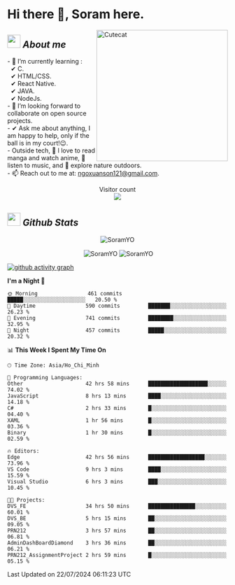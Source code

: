 # Hi there 👋, Soram here. 
 
<img align="right" width=300px alt="Cutecat" src="https://c.tenor.com/K33MDwMai28AAAAC/nyochio-d4dj.gif" />

## <img src="https://c.tenor.com/q8EQYnb8VLcAAAAi/re-zero.gif" width="30px">&nbsp;***About me***
 
\- 🌱 I’m currently learning :
  <br> &nbsp; ✔ C.
  <br> &nbsp; ✔ HTML/CSS.
  <br> &nbsp; ✔ React Native.
  <br> &nbsp; ✔ JAVA.
   <br> &nbsp; ✔ NodeJs.
<br> \- 👯 I’m looking forward to collaborate on open source projects.
<br> \- ✔ Ask me about anything, I am happy to help, only if the ball is in my court!😉.
<br> \- Outside tech,  📖 I love to read manga and watch anime, 🎵 listen to music, and 🌴 explore nature outdoors.
<br> \- 📫 Reach out to me at: ngoxuanson121@gmail.com.

<p align="center"> 
  Visitor count<br>
  <img src="https://profile-counter.glitch.me/SoramYO/count.svg" />
</p>

## <img src="https://c.tenor.com/moaQHad4VcMAAAAi/ram-dance.gif" width="30px">&nbsp;***Github Stats***
<p align="center"> <img src="https://komarev.com/ghpvc/?username=SoramYO" alt="SoramYO" /> </p>

<p align="center">&nbsp;<img align="center" src="https://github-readme-stats.vercel.app/api?username=SoramYO&theme=gotham&show_icons=true" alt="SoramYO" />

<img align="center" src="http://github-readme-streak-stats.herokuapp.com?user=SoramYO&theme=gotham&hide_border=true&date_format=M%20j%5B%2C%20Y%5D" alt="SoramYO" />


[![github activity graph](https://github-readme-activity-graph.vercel.app/graph?username=SoramYO&theme=tokyo-night)](https://github.com/SoramYO/github-readme-activity-graph)


<!--START_SECTION:waka-->
**I'm a Night 🦉** 

```text
🌞 Morning                461 commits         █████░░░░░░░░░░░░░░░░░░░░   20.50 % 
🌆 Daytime                590 commits         ███████░░░░░░░░░░░░░░░░░░   26.23 % 
🌃 Evening                741 commits         ████████░░░░░░░░░░░░░░░░░   32.95 % 
🌙 Night                  457 commits         █████░░░░░░░░░░░░░░░░░░░░   20.32 % 
```


📊 **This Week I Spent My Time On** 

```text
🕑︎ Time Zone: Asia/Ho_Chi_Minh

💬 Programming Languages: 
Other                    42 hrs 58 mins      ███████████████████░░░░░░   74.02 % 
JavaScript               8 hrs 13 mins       ████░░░░░░░░░░░░░░░░░░░░░   14.18 % 
C#                       2 hrs 33 mins       █░░░░░░░░░░░░░░░░░░░░░░░░   04.40 % 
XAML                     1 hr 56 mins        █░░░░░░░░░░░░░░░░░░░░░░░░   03.36 % 
Binary                   1 hr 30 mins        █░░░░░░░░░░░░░░░░░░░░░░░░   02.59 % 

🔥 Editors: 
Edge                     42 hrs 56 mins      ██████████████████░░░░░░░   73.96 % 
VS Code                  9 hrs 3 mins        ████░░░░░░░░░░░░░░░░░░░░░   15.59 % 
Visual Studio            6 hrs 3 mins        ███░░░░░░░░░░░░░░░░░░░░░░   10.45 % 

🐱‍💻 Projects: 
DVS_FE                   34 hrs 50 mins      ███████████████░░░░░░░░░░   60.01 % 
DVS_BE                   5 hrs 15 mins       ██░░░░░░░░░░░░░░░░░░░░░░░   09.05 % 
PRN212                   3 hrs 57 mins       ██░░░░░░░░░░░░░░░░░░░░░░░   06.81 % 
AdminDashBoardDiamond    3 hrs 36 mins       ██░░░░░░░░░░░░░░░░░░░░░░░   06.21 % 
PRN212_AssignmentProject 2 hrs 59 mins       █░░░░░░░░░░░░░░░░░░░░░░░░   05.15 % 
```


 Last Updated on 22/07/2024 06:11:23 UTC
<!--END_SECTION:waka-->

